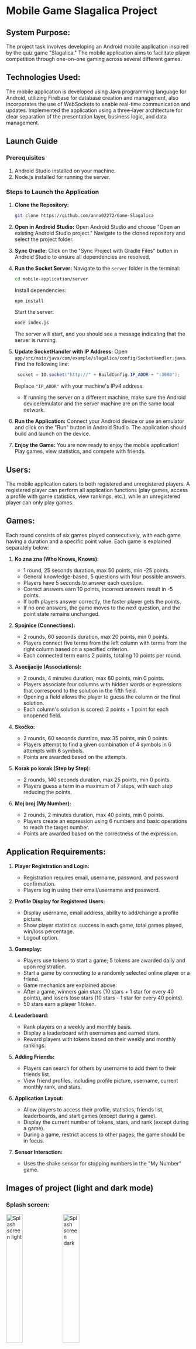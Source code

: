 # Mobile Game Slagalica Project

## System Purpose:
The project task involves developing an Android mobile application inspired by the quiz game "Slagalica." The mobile application aims to facilitate player competition through one-on-one gaming across several different games.

## Technologies Used:
The mobile application is developed using Java programming language for Android, utilizing Firebase for database creation and management, also incorporates the use of WebSockets to enable real-time communication and updates. Implemented the application using a three-layer architecture for clear separation of the presentation layer, business logic, and data management.

## Launch Guide

### Prerequisites

1. Android Studio installed on your machine.
2. Node.js installed for running the server.

### Steps to Launch the Application
1. **Clone the Repository:**
   ```bash
   git clone https://github.com/anna02272/Game-Slagalica
   ```
2. **Open in Android Studio:**
   Open Android Studio and choose "Open an existing Android Studio project." Navigate to the cloned repository and select the project folder.

3. **Sync Gradle:**
   Click on the "Sync Project with Gradle Files" button in Android Studio to ensure all dependencies are resolved.

4. **Run the Socket Server:**
   Navigate to the `server` folder in the terminal:
   ```bash
   cd mobile-application/server
   ```
   Install dependencies:
   ```bash
   npm install
   ```
   Start the server:
   ```bash
   node index.js
   ```
   The server will start, and you should see a message indicating that the server is running.

5. **Update SocketHandler with IP Address:**
   Open `app/src/main/java/com/example/slagalica/config/SocketHandler.java`. Find the following line:
   ```java
    socket = IO.socket("http://" + BuildConfig.IP_ADDR + ":3000");
   ```
   Replace `"IP_ADDR"` with your machine's IPv4 address.
    - If running the server on a different machine, make sure the Android device/emulator and the server machine are on the same local network.

6. **Run the Application:**
   Connect your Android device or use an emulator and click on the "Run" button in Android Studio. The application should build and launch on the device.

7. **Enjoy the Game:**
   You are now ready to enjoy the mobile application! Play games, view statistics, and compete with friends.

## Users:
The mobile application caters to both registered and unregistered players. A registered player can perform all application functions (play games, access a profile with game statistics, view rankings, etc.), while an unregistered player can only play games.

## Games:
Each round consists of six games played consecutively, with each game having a duration and a specific point value. Each game is explained separately below:

1. **Ko zna zna (Who Knows, Knows):**
    - 1 round, 25 seconds duration, max 50 points, min -25 points.
    - General knowledge-based, 5 questions with four possible answers.
    - Players have 5 seconds to answer each question.
    - Correct answers earn 10 points, incorrect answers result in -5 points.
    - If both players answer correctly, the faster player gets the points.
    - If no one answers, the game moves to the next question, and the point state remains unchanged.

2. **Spojnice (Connections):**
    - 2 rounds, 60 seconds duration, max 20 points, min 0 points.
    - Players connect five terms from the left column with terms from the right column based on a specified criterion.
    - Each connected term earns 2 points, totaling 10 points per round.

3. **Asocijacije (Associations):**
    - 2 rounds, 4 minutes duration, max 60 points, min 0 points.
    - Players associate four columns with hidden words or expressions that correspond to the solution in the fifth field.
    - Opening a field allows the player to guess the column or the final solution.
    - Each column's solution is scored: 2 points + 1 point for each unopened field.

4. **Skočko:**
    - 2 rounds, 60 seconds duration, max 35 points, min 0 points.
    - Players attempt to find a given combination of 4 symbols in 6 attempts with 6 symbols.
    - Points are awarded based on the attempts.

5. **Korak po korak (Step by Step):**
    - 2 rounds, 140 seconds duration, max 25 points, min 0 points.
    - Players guess a term in a maximum of 7 steps, with each step reducing the points.

6. **Moj broj (My Number):**
    - 2 rounds, 2 minutes duration, max 40 points, min 0 points.
    - Players create an expression using 6 numbers and basic operations to reach the target number.
    - Points are awarded based on the correctness of the expression.

## Application Requirements:
1. **Player Registration and Login:**
    - Registration requires email, username, password, and password confirmation.
    - Players log in using their email/username and password.

2. **Profile Display for Registered Users:**
    - Display username, email address, ability to add/change a profile picture.
    - Show player statistics: success in each game, total games played, win/loss percentage.
    - Logout option.

3. **Gameplay:**
    - Players use tokens to start a game; 5 tokens are awarded daily and upon registration.
    - Start a game by connecting to a randomly selected online player or a friend.
    - Game mechanics are explained above.
    - After a game, winners gain stars (10 stars + 1 star for every 40 points), and losers lose stars (10 stars - 1 star for every 40 points).
    - 50 stars earn a player 1 token.

4. **Leaderboard:**
    - Rank players on a weekly and monthly basis.
    - Display a leaderboard with usernames and earned stars.
    - Reward players with tokens based on their weekly and monthly rankings.

5. **Adding Friends:**
    - Players can search for others by username to add them to their friends list.
    - View friend profiles, including profile picture, username, current monthly rank, and stars.

6. **Application Layout:**
    - Allow players to access their profile, statistics, friends list, leaderboards, and start games (except during a game).
    - Display the current number of tokens, stars, and rank (except during a game).
    - During a game, restrict access to other pages; the game should be in focus.

7. **Sensor Interaction:**
    - Uses the shake sensor for stopping numbers in the "My Number" game.

## Images of project (light and dark mode)
### Splash screen: 
<img src="https://github.com/anna02272/MobilneAplikacije2023-projekat/assets/96575598/f8045cf3-6992-448f-90e8-7698d85d49c0" alt="Splash screen light" width="30%"> <img src="https://github.com/anna02272/MobilneAplikacije2023-projekat/assets/96575598/ceddccf6-9ace-4a92-8a9c-ba8c35b552df" alt="Splash screen dark" width="30%">
### Home page (guest and user):
<img src="https://github.com/anna02272/MobilneAplikacije2023-projekat/assets/96575598/010128f4-0a7b-4388-84e0-f72a1a1fd760" alt="Home page guest" width="30%"> <img src="https://github.com/anna02272/MobilneAplikacije2023-projekat/assets/96575598/b1792b91-280e-43d2-a969-ba647bcbe702" alt="Home page user" width="30%">
### Start game :
<img src="https://github.com/anna02272/MobilneAplikacije2023-projekat/assets/96575598/7842cae7-b1eb-4162-a9ae-d381bd711dd8" alt="Start game light" width="30%"> <img src="https://github.com/anna02272/MobilneAplikacije2023-projekat/assets/96575598/f36359fd-f60c-4c77-80ff-1ea6de5c734a" alt="Start game dark" width="30%">
### Game Spojnice :
<img src="https://github.com/anna02272/MobilneAplikacije2023-projekat/assets/96575598/bcf56342-b88c-42c8-8917-8e5412c8a56c" alt="Spojnice light" width="30%"> <img src="https://github.com/anna02272/MobilneAplikacije2023-projekat/assets/96575598/1fc87dd5-b746-45a6-a6e9-7b28bd3054d9" alt="Spojnice dark" width="30%">
### Game Korak po korak :
<img src="https://github.com/anna02272/MobilneAplikacije2023-projekat/assets/96575598/24e6a521-783f-461d-af02-a3c4d9ce1f4b" alt="Korak po korak light" width="30%"> <img src="https://github.com/anna02272/MobilneAplikacije2023-projekat/assets/96575598/b5fc43f7-82d5-4f26-b46d-5bfcac8adf8e" alt="Korak po korak dark" width="30%">
### Game Moj broj :
<img src="https://github.com/anna02272/MobilneAplikacije2023-projekat/assets/96575598/1c2b840b-fb1d-4835-bf5f-2f13faea3f6b" alt="Moj broj light" width="30%"> <img src="https://github.com/anna02272/MobilneAplikacije2023-projekat/assets/96575598/674d89b1-d6b4-44c1-af7b-eeff33bf5b80" alt="Moj broj dark" width="30%">
### Game Asocijacije :
<img src="https://github.com/anna02272/MobilneAplikacije2023-projekat/assets/96575598/a8be9e5f-57e1-4d9e-a5f0-440aa0f0a417" alt="Asocijacije light" width="30%"> <img src="https://github.com/anna02272/MobilneAplikacije2023-projekat/assets/96575598/fe4e4d38-734d-4edd-bc72-7299d14059c5" alt="Asocijacije dark" width="30%">
### Game Ko zna zna :
<img src="https://github.com/anna02272/MobilneAplikacije2023-projekat/assets/96575598/fd4c95b4-43c0-4257-80ed-4019258a3368" alt="Ko zna zna light" width="30%"> <img src="https://github.com/anna02272/MobilneAplikacije2023-projekat/assets/96575598/0886f6ca-ebe5-40b7-b3f7-fdc758d81fdb" alt="Ko zna zna dark" width="30%">
### Game Skocko:
<img src="https://github.com/anna02272/MobilneAplikacije2023-projekat/assets/96575598/24fb2a98-b486-4f0c-b535-58c8da3d1332" alt="Skocko light" width="30%"> <img src="https://github.com/anna02272/MobilneAplikacije2023-projekat/assets/96575598/eba14181-14e5-4814-a0d3-7de047d1be6b" alt="Skocko dark" width="30%">
### Login and registration :
<img src="https://github.com/anna02272/MobilneAplikacije2023-projekat/assets/96575598/77a5bd3a-6ea4-47e8-94be-e3023e0b3a23" alt="Login" width="30%"> <img src="https://github.com/anna02272/MobilneAplikacije2023-projekat/assets/96575598/a64e83fe-f799-4d94-b2ed-079325d3846a" alt="Registration" width="30%">
### Menu :
<img src="https://github.com/anna02272/MobilneAplikacije2023-projekat/assets/96575598/cbd5c15d-9ac5-41b6-aef8-4e004dbaf22d" alt="Menu light" width="30%"> <img src="https://github.com/anna02272/MobilneAplikacije2023-projekat/assets/96575598/453c02a8-665d-4a05-94ee-8688c0312567" alt="Menu dark" width="30%">
### Profile :
<img src="https://github.com/anna02272/MobilneAplikacije2023-projekat/assets/96575598/7c0f7da3-ec54-4a96-9058-aaf4edb880e3" alt="Profile" width="30%"> 




